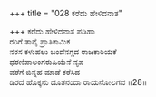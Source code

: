 +++
title = "028 ಕರೆದು ಹೇಳಿದನಾತ"

+++
ಕರೆದು ಹೇಳಿದನಾತ ಪಡಿಹಾ  
ರರಿಗೆ ತಾನೈ ಪ್ರಾತಿಕಾಮಿಕ  
ನರಸ ಕಳುಹಲು ಬಂದೆನಗ್ಗದ ರಾಜಕಾರಿಯಕೆ  
ಧರಣಿಪಾಲಂಗರುಹಿಯೆನೆ ನೃಪ  
ವರೆಗೆ ಬಿನ್ನಹ ಮಾಡೆ ಕರೆಸಿದ  
ಡಿರದೆ ಹೊಕ್ಕನು ದೂತನಂದಾ ರಾಯನೋಲಗವ    ॥28॥